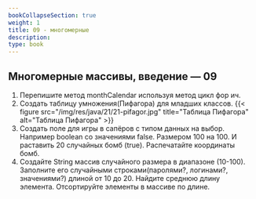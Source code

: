 ```yaml
---
bookCollapseSection: true
weight: 1
title: 09 - многомерные 
description: 
type: book 
---
```


## Многомерные массивы, введение — 09

1. Перепишите метод monthCalendar используя метод цикл фор ич.
2. Создать таблицу умножения(Пифагора) для младших классов.
    {{< figure src="/img/res/java/21/21-pifagor.jpg" title="Таблица Пифагора" alt="Таблица Пифагора" >}}
3. Создать поле для игры в сапёров с типом данных на выбор. Например boolean со значениями false. Размером 100 на 100. И раставить 20 случайных бомб (true). Распечатайте координаты бомб.
4. Создайте String массив случайного размера в диапазоне (10-100). Заполните его случайными строками(паролями?, логинами?, значениями?) длиной от 10 до 20. Найдите среднюю длину элемента. Отсортируйте элементы в массиве по длине.